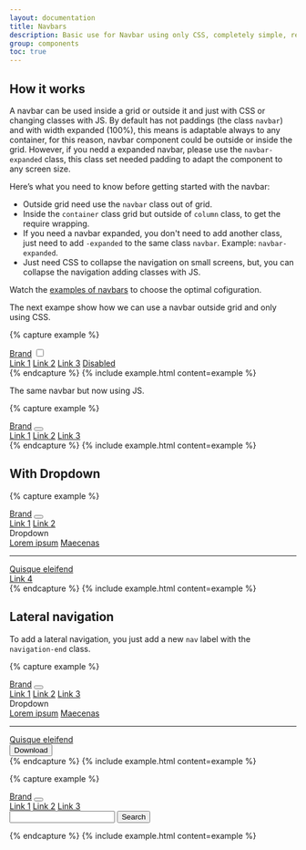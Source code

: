 ```yaml
---
layout: documentation
title: Navbars
description: Basic use for Navbar using only CSS, completely simple, resposive and interactive.
group: components
toc: true
---
```



## How it works

A navbar can be used inside a grid or outside it and just with CSS or changing classes with JS. By default has not paddings (the class `navbar`) and with width expanded (100%), this means is adaptable always to any container, for this reason, navbar component could be outside or inside the grid. However, if you nedd a expanded navbar, please use the `navbar-expanded` class, this class set needed padding to adapt the component to any screen size.

Here’s what you need to know before getting started with the navbar:

* Outside grid need use the `navbar` class out of grid.
* Inside the `container` class grid but outside of `column` class, to get the require wrapping.
* If you need a navbar expanded, you don't need to add another class, just need to add `-expanded` to the same class `navbar`. Example: `navbar-expanded`.
* Just need CSS to collapse the navigation on small screens, but, you can collapse the navigation adding classes with JS.

Watch the <a href="/examples/navbars" target="_blank">examples of navbars</a> to choose the optimal cofiguration.

The next exampe show how we can use a navbar outside grid and only using CSS.

{% capture example %}
<div class="navbar">
  <div class="container">
    <div class="column">
      <a class="navbar-brand" href="#">Brand</a>
      <input type="checkbox" id="navbar-1">
      <label class="button navbar-toggler" for="navbar-1">
        <i class="menu-icon"></i>
      </label>
      <nav>
        <a href="#">Link 1</a>
        <a href="#">Link 2</a>
        <a href="#">Link 3</a>
        <a href="#" class="disabled">Disabled</a>
      </nav>
    </div>
  </div>
</div>
{% endcapture %}
{% include example.html content=example %}

The same navbar but now using JS.

{% capture example %}
<div class="navbar">
  <div class="container">
    <div class="column">
      <a class="navbar-brand" href="#">Brand</a>
      <button class="navbar-toggler">
        <i class="menu-icon"></i>
      </button>
      <nav>
        <a href="#">Link 1</a>
        <a href="#">Link 2</a>
        <a href="#">Link 3</a>
      </nav>
    </div>
  </div>
</div>
{% endcapture %}
{% include example.html content=example %}

## With Dropdown

{% capture example %}
<div class="navbar-expanded">
  <a class="navbar-brand" href="#">Brand</a>
  <button class="navbar-toggler">
    <i class="menu-icon"></i>
  </button>
  <nav>
    <a href="#">Link 1</a>
    <a href="#">Link 2</a>
    <div class="dropdown">
      <span class="toggle">
        Dropdown
      </span>
      <nav class="drop-menu show-menu">
        <a href="#">Lorem ipsum</a>
        <a href="#">Maecenas</a>
        <hr class="drop-separator">
        <a href="#">Quisque eleifend</a>
      </nav>
    </div>
    <a href="#">Link 4</a>
  </nav>
</div>
{% endcapture %}
{% include example.html content=example %}


## Lateral navigation

To add a lateral navigation, you just add a new `nav` label with the `navigation-end` class.

{% capture example %}
<div class="navbar-expanded">
  <a class="navbar-brand" href="#">Brand</a>
  <button class="navbar-toggler">
    <i class="menu-icon"></i>
  </button>
  <nav>
    <a href="#">Link 1</a>
    <a href="#">Link 2</a>
    <a href="#">Link 3</a>
  </nav>
  <nav class="navigation-end">
    <div class="dropdown">
      <span class="toggle">
        Dropdown
      </span>
      <nav class="drop-menu">
        <a href="#">Lorem ipsum</a>
        <a href="#">Maecenas</a>
        <hr class="drop-separator">
        <a href="#">Quisque eleifend</a>
      </nav>
    </div>
    <button>Download</button>
  </nav>
</div>
{% endcapture %}
{% include example.html content=example %}

{% capture example %}
<div class="navbar-expanded">
  <a class="navbar-brand" href="#">Brand</a>
  <button class="navbar-toggler">
    <i class="menu-icon"></i>
  </button>
  <nav>
    <a href="#">Link 1</a>
    <a href="#">Link 2</a>
    <a href="#">Link 3</a>
  </nav>
  <nav class="navigation-end">
    <form class="navbar-search">
      <input type="search">
      <button type="submit">Search</button>
    </form>
  </nav>
</div>
{% endcapture %}
{% include example.html content=example %}